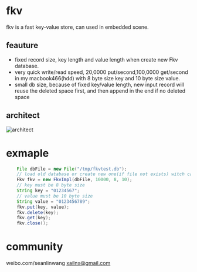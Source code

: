 # fkv
fkv is a fast key-value store, can used in embedded scene.

## feauture
- fixed record size, key length and value length when create new Fkv database.
- very quick write/read speed, 20,0000 put/second,100,0000 get/second in my macbook466(hdd) with 8 byte size key and 10 byte size value.
- small db size, because of fixed key/value length, new input record will reuse the deleted space first, and then append in the end if no deleted space

## architect
![architect](http://ww1.sinaimg.cn/mw600/648d6e26gw1do4szstuhaj.jpg "fkv architect")


# exmaple
```java		
	File dbFile = new File("/tmp/fkvtest.db"); 
	// load old database or create new one(if file not exists) witch can store 10000 records  
	Fkv fkv = new FkvImpl(dbFile, 10000, 8, 10); 
	// key must be 8 byte size
	String key = "01234567"; 
	// value must be 10 byte size
	String value = "0123456789"; 
	fkv.put(key, value);
	fkv.delete(key);
	fkv.get(key);
	fkv.close();
```

# community
weibo.com/seanlinwang  xailnx@gmail.com
